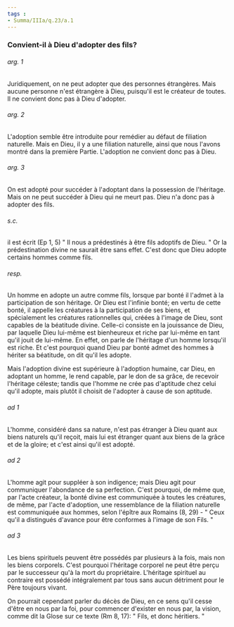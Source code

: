 ```yaml
---
tags : 
- Summa/IIIa/q.23/a.1
---
```


### Convient-il à Dieu d'adopter des fils?

###### arg. 1
Juridiquement, on ne peut adopter que des personnes étrangères. Mais aucune personne n'est étrangère à Dieu, puisqu'il est le créateur de toutes. Il ne convient donc pas à Dieu d'adopter. 

###### arg. 2
L'adoption semble être introduite pour remédier au défaut de filiation naturelle. Mais en Dieu, il y a une filiation naturelle, ainsi que nous l'avons montré dans la première Partie. L'adoption ne convient donc pas à Dieu. 

###### arg. 3
On est adopté pour succéder à l'adoptant dans la possession de l'héritage. Mais on ne peut succéder à Dieu qui ne meurt pas. Dieu n'a donc pas à adopter des fils. 

###### s.c.
il est écrit (Ep 1, 5) " Il nous a prédestinés à être fils adoptifs de Dieu. " Or la prédestination divine ne saurait être sans effet. C'est donc que Dieu adopte certains hommes comme fils. 

###### resp.
Un homme en adopte un autre comme fils, lorsque par bonté il l'admet à la participation de son héritage. Or Dieu est l'infinie bonté; en vertu de cette bonté, il appelle les créatures à la participation de ses biens, et spécialement les créatures rationnelles qui, créées à l'image de Dieu, sont capables de la béatitude divine. Celle-ci consiste en la jouissance de Dieu, par laquelle Dieu lui-même est bienheureux et riche par lui-même en tant qu'il jouit de lui-même. En effet, on parle de l'héritage d'un homme lorsqu'il est riche. Et c'est pourquoi quand Dieu par bonté admet des hommes à hériter sa béatitude, on dit qu'il les adopte. 

Mais l'adoption divine est supérieure à l'adoption humaine, car Dieu, en adoptant un homme, le rend capable, par le don de sa grâce, de recevoir l'héritage céleste; tandis que l'homme ne crée pas d'aptitude chez celui qu'il adopte, mais plutôt il choisit de l'adopter à cause de son aptitude. 

###### ad 1
L'homme, considéré dans sa nature, n'est pas étranger à Dieu quant aux biens naturels qu'il reçoit, mais lui est étranger quant aux biens de la grâce et de la gloire; et c'est ainsi qu'il est adopté. 

###### ad 2
L'homme agit pour suppléer à son indigence; mais Dieu agit pour communiquer l'abondance de sa perfection. C'est pourquoi, de même que, par l'acte créateur, la bonté divine est communiquée à toutes les créatures, de même, par l'acte d'adoption, une ressemblance de la filiation naturelle est communiquée aux hommes, selon l'épître aux Romains (8, 29) - " Ceux qu'il a distingués d'avance pour être conformes à l'image de son Fils. " 

###### ad 3
Les biens spirituels peuvent être possédés par plusieurs à la fois, mais non les biens corporels. C'est pourquoi l'héritage corporel ne peut être perçu par le successeur qu'à la mort du propriétaire. L'héritage spirituel au contraire est possédé intégralement par tous sans aucun détriment pour le Père toujours vivant. 

On pourrait cependant parler du décès de Dieu, en ce sens qu'il cesse d'être en nous par la foi, pour commencer d'exister en nous par, la vision, comme dit la Glose sur ce texte (Rm 8, 17): " Fils, et donc héritiers. " 

